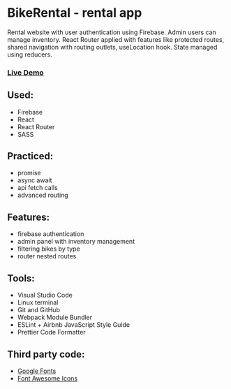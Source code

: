 # BikeRental - rental app

Rental website with user authentication using Firebase. Admin users can manage inventory. React Router applied with features like protected routes, shared navigation with routing outlets, useLocation hook. State managed using reducers.

### [Live Demo](https://bikerentalproject.netlify.app/)

## Used:

- Firebase
- React
- React Router
- SASS

## Practiced:

- promise
- async await
- api fetch calls
- advanced routing

## Features:

- firebase authentication
- admin panel with inventory management
- filtering bikes by type
- router nested routes

## Tools:

- Visual Studio Code
- Linux terminal
- Git and GitHub
- Webpack Module Bundler
- ESLint + Airbnb JavaScript Style Guide
- Prettier Code Formatter

## Third party code:

- [Google Fonts](https://fonts.google.com/)
- [Font Awesome Icons](https://fontawesome.com/)
